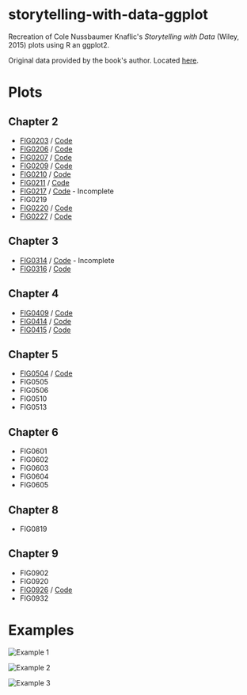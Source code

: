 # storytelling-with-data-ggplot
Recreation of Cole Nussbaumer Knaflic's _Storytelling with Data_ (Wiley, 2015) plots using R an ggplot2. 

Original data provided by the book's author. Located [here](http://www.storytellingwithdata.com/book/downloads).

# Plots
## Chapter 2

* [FIG0203](https://raw.githubusercontent.com/adamribaudo/storytelling-with-data-ggplot/master/plot%20output/FIG0203.png) / [Code](FIG0203.R)
* [FIG0206](https://raw.githubusercontent.com/adamribaudo/storytelling-with-data-ggplot/master/plot%20output/FIG0206.png) / [Code](FIG0206.R)
* [FIG0207](https://raw.githubusercontent.com/adamribaudo/storytelling-with-data-ggplot/master/plot%20output/FIG0207.png) / [Code](FIG0207.R)
* [FIG0209](https://raw.githubusercontent.com/adamribaudo/storytelling-with-data-ggplot/master/plot%20output/FIG0209.png) / [Code](FIG0209.R)
* [FIG0210](https://raw.githubusercontent.com/adamribaudo/storytelling-with-data-ggplot/master/plot%20output/FIG0210.png) / [Code](FIG0210.R)
* [FIG0211](https://raw.githubusercontent.com/adamribaudo/storytelling-with-data-ggplot/master/plot%20output/FIG0211.png) / [Code](FIG0211.R)
* [FIG0217](https://raw.githubusercontent.com/adamribaudo/storytelling-with-data-ggplot/master/plot%20output/FIG0217.png) / [Code](FIG0217.R) - Incomplete
* FIG0219
* [FIG0220](https://raw.githubusercontent.com/adamribaudo/storytelling-with-data-ggplot/master/plot%20output/FIG0220.png) / [Code](FIG0220.R)
* [FIG0227](https://raw.githubusercontent.com/adamribaudo/storytelling-with-data-ggplot/master/plot%20output/FIG0227.png) / [Code](FIG0227.R)

## Chapter 3

* [FIG0314](https://raw.githubusercontent.com/adamribaudo/storytelling-with-data-ggplot/master/plot%20output/FIG0314.png) / [Code](FIG0314.R) - Incomplete
* [FIG0316](https://raw.githubusercontent.com/adamribaudo/storytelling-with-data-ggplot/master/plot%20output/FIG0316.png) / [Code](FIG0316.R)


## Chapter 4

* [FIG0409](https://raw.githubusercontent.com/adamribaudo/storytelling-with-data-ggplot/master/plot%20output/FIG0409.png) / [Code](FIG0409.R)
* [FIG0414](https://raw.githubusercontent.com/adamribaudo/storytelling-with-data-ggplot/master/plot%20output/FIG0414.png) / [Code](FIG0414.R)
* [FIG0415](https://raw.githubusercontent.com/adamribaudo/storytelling-with-data-ggplot/master/plot%20output/FIG0415.png) / [Code](FIG0415.R)

## Chapter 5

* [FIG0504](https://raw.githubusercontent.com/adamribaudo/storytelling-with-data-ggplot/master/plot%20output/FIG0504.png) / [Code](FIG0504.R)
* FIG0505
* FIG0506
* FIG0510
* FIG0513

## Chapter 6

* FIG0601
* FIG0602
* FIG0603
* FIG0604
* FIG0605

## Chapter 8

* FIG0819

## Chapter 9

* FIG0902
* FIG0920
* [FIG0926](https://raw.githubusercontent.com/adamribaudo/storytelling-with-data-ggplot/master/plot%20output/FIG0926.png) / [Code](FIG0926.R)
* FIG0932

# Examples

![Example 1](https://raw.githubusercontent.com/adamribaudo/storytelling-with-data-ggplot/master/comparison%20examples/FIG0207_comparison.jpg)

![Example 2](https://raw.githubusercontent.com/adamribaudo/storytelling-with-data-ggplot/master/comparison%20examples/FIG0316_comparison.jpg)

![Example 3](https://raw.githubusercontent.com/adamribaudo/storytelling-with-data-ggplot/master/comparison%20examples/FIG0211_comparison.jpg)
